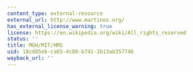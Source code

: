 ```yaml
---
content_type: external-resource
external_url: http://www.martinos.org/
has_external_license_warning: true
license: https://en.wikipedia.org/wiki/All_rights_reserved
status: ''
title: MGH/MIT/HMS
uid: 18cd85eb-ca65-4c80-b741-2b13ab357746
wayback_url: ''
---
```

